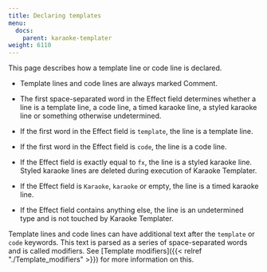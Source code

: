 ```yaml
---
title: Declaring templates
menu:
  docs:
    parent: karaoke-templater
weight: 6110
---
```


This page describes how a template line or code line is declared.

- Template lines and code lines are always marked Comment.

<div></div>

- The first space-separated word in the Effect field determines whether a line is a template line, a code line, a timed karaoke line, a styled karaoke line or something otherwise undetermined.

<div></div>

- If the first word in the Effect field is `template`, the line is a template line.

<div></div>

- If the first word in the Effect field is `code`, the line is a code line.

<div></div>

- If the Effect field is exactly equal to `fx`, the line is a styled karaoke line. Styled karaoke lines are deleted during execution of Karaoke Templater.

<div></div>

- If the Effect field is `Karaoke`, `karaoke` or empty, the line is a timed karaoke line.

<div></div>

- If the Effect field contains anything else, the line is an undetermined type and is not touched by Karaoke Templater.

<div></div>

Template lines and code lines can have additional text after the `template` or `code` keywords. This text is parsed as a series of space-separated words and is called modifiers. See \[Template modifiers\]({{\< relref "./Template_modifiers" >}}) for more information on this.

